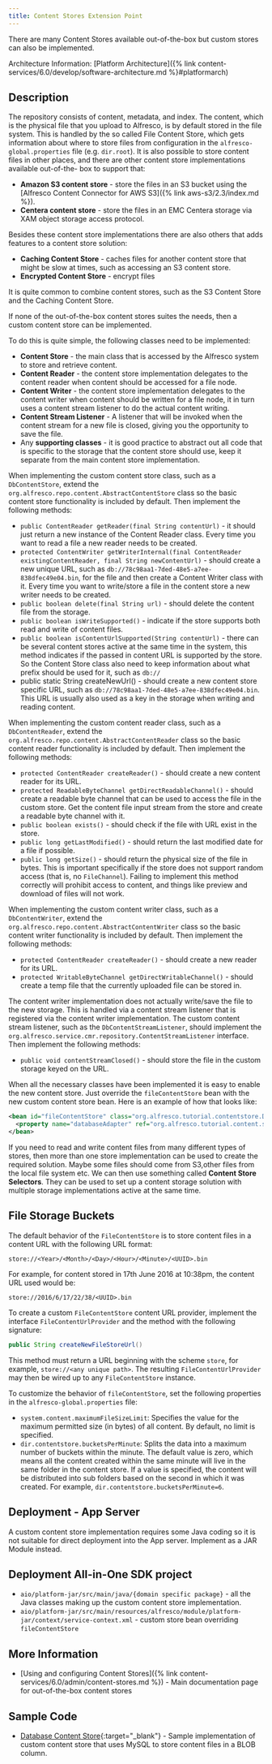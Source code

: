 ```yaml
---
title: Content Stores Extension Point
---
```


There are many Content Stores available out-of-the-box but custom stores can also be implemented.

Architecture Information: [Platform Architecture]({% link content-services/6.0/develop/software-architecture.md %}#platformarch)

## Description

The repository consists of content, metadata, and index. The content, which is the physical file that you upload to 
Alfresco, is by default stored in the file system. This is handled by the so called File Content Store, which gets 
information about where to store files from configuration in the `alfresco-global.properties` file (e.g. `dir.root`). 
It is also possible to store content files in other places, and there are other content store implementations available 
out-of-the- box to support that:

* **Amazon S3 content store** - store the files in an S3 bucket using the [Alfresco Content Connector for AWS S3]({% link aws-s3/2.3/index.md %}).
* **Centera content store** - store the files in an EMC Centera storage via XAM object storage access protocol.

Besides these content store implementations there are also others that adds features to a content store solution:

* **Caching Content Store** - caches files for another content store that might be slow at times, such as accessing an S3 content store.
* **Encrypted Content Store** - encrypt files

It is quite common to combine content stores, such as the S3 Content Store and the Caching Content Store.

If none of the out-of-the-box content stores suites the needs, then a custom content store can be implemented.

To do this is quite simple, the following classes need to be implemented:

* **Content Store** - the main class that is accessed by the Alfresco system to store and retrieve content.
* **Content Reader** - the content store implementation delegates to the content reader when content should be accessed for a file node.
* **Content Writer** - the content store implementation delegates to the content writer when content should be written for a file node, it in turn uses a content stream listener to do the actual content writing.
* **Content Stream Listener** - A listener that will be invoked when the content stream for a new file is closed, giving you the opportunity to save the file.
* Any **supporting classes** - it is good practice to abstract out all code that is specific to the storage that the content store should use, keep it separate from the main content store implementation.

When implementing the custom content store class, such as a `DbContentStore`, extend the 
`org.alfresco.repo.content.AbstractContentStore` class so the basic content store functionality is included by default. 
Then implement the following methods:

* `public ContentReader getReader(final String contentUrl)` - it should just return a new instance of the Content Reader class. Every time you want to read a file a new reader needs to be created.
* `protected ContentWriter getWriterInternal(final ContentReader existingContentReader, final String newContentUrl)` - should create a new unique URL, such as `db://78c98aa1-7ded-48e5-a7ee-838dfec49e04.bin`, for the file and then create a Content Writer class with it. Every time you want to write/store a file in the content store a new writer needs to be created.
* `public boolean delete(final String url)` - should delete the content file from the storage.
* `public boolean isWriteSupported()` - indicate if the store supports both read and write of content files.
* `public boolean isContentUrlSupported(String contentUrl)` - there can be several content stores active at the same time in the system, this method indicates if the passed in content URL is supported by the store. So the Content Store class also need to keep information about what prefix should be used for it, such as `db://`
* public static String createNewUrl() - should create a new content store specific URL, such as `db://78c98aa1-7ded-48e5-a7ee-838dfec49e04.bin`. This URL is usually also used as a key in the storage when writing and reading content.

When implementing the custom content reader class, such as a `DbContentReader`, extend the 
`org.alfresco.repo.content.AbstractContentReader` class so the basic content reader functionality is included by default. 
Then implement the following methods:

* `protected ContentReader createReader()` - should create a new content reader for its URL.
* `protected ReadableByteChannel getDirectReadableChannel()` - should create a readable byte channel that can be used to access the file in the custom store. Get the content file input stream from the store and create a readable byte channel with it.
* `public boolean exists()` - should check if the file with URL exist in the store.
* `public long getLastModified()` - should return the last modified date for a file if possible.
* `public long getSize()` - should return the physical size of the file in bytes. This is important specifically if the store does not support random access (that is, no `FileChannel`). Failing to implement this method correctly will prohibit access to content, and things like preview and download of files will not work.

When implementing the custom content writer class, such as a `DbContentWriter`, extend the 
`org.alfresco.repo.content.AbstractContentWriter` class so the basic content writer functionality is included by default. 
Then implement the following methods:

* `protected ContentReader createReader()` - should create a new reader for its URL.
* `protected WritableByteChannel getDirectWritableChannel()` - should create a temp file that the currently uploaded file can be stored in.

The content writer implementation does not actually write/save the file to the new storage. This is handled via a 
content stream listener that is registered via the content writer implementation. The custom content stream listener, 
such as the `DbContentStreamListener`, should implement the `org.alfresco.service.cmr.repository.ContentStreamListener` 
interface. Then implement the following methods:

* `public void contentStreamClosed()` - should store the file in the custom storage keyed on the URL.

When all the necessary classes have been implemented it is easy to enable the new content store. Just override the 
`fileContentStore` bean with the new custom content store bean. Here is an example of how that looks like:

```xml
<bean id="fileContentStore" class="org.alfresco.tutorial.contentstore.DbContentStore">
  <property name="databaseAdapter" ref="org.alfresco.tutorial.content.store.databaseAdapter" />
</bean>
```

If you need to read and write content files from many different types of stores, then more than one store implementation can be used to create the required solution. Maybe some files should come from S3,other files from the local file system etc. We can then use something called **Content Store Selectors**. They can be used to set up a content storage solution with multiple storage implementations active at the same time.

## File Storage Buckets

The default behavior of the `FileContentStore` is to store content files in a content URL with the following URL format:

```text
store://<Year>/<Month>/<Day>/<Hour>/<Minute>/<UUID>.bin
```

For example, for content stored in 17th June 2016 at 10:38pm, the content URL used would be:

```text
store://2016/6/17/22/38/<UUID>.bin
```

To create a custom `FileContentStore` content URL provider, implement the interface `FileContentUrlProvider` and the 
method with the following signature:

```java
public String createNewFileStoreUrl()
```

This method must return a URL beginning with the scheme `store`, for example, `store://<any unique path>`. 
The resulting `FileContentUrlProvider` may then be wired up to any `FileContentStore` instance.

To customize the behavior of `fileContentStore`, set the following properties in the `alfresco-global.properties` file:

* `system.content.maximumFileSizeLimit`: Specifies the value for the maximum permitted size (in bytes) of all content. By default, no limit is specified.
* `dir.contentstore.bucketsPerMinute`: Splits the data into a maximum number of buckets within the minute. The default value is zero, which means all the content created within the same minute will live in the same folder in the content store. If a value is specified, the content will be distributed into sub folders based on the second in which it was created. For example, `dir.contentstore.bucketsPerMinute=6`.

## Deployment - App Server

A custom content store implementation requires some Java coding so it is not suitable for direct deployment into the 
App server. Implement as a JAR Module instead.

## Deployment All-in-One SDK project

* `aio/platform-jar/src/main/java/{domain specific package}` - all the Java classes making up the custom content store implementation.
* `aio/platform-jar/src/main/resources/alfresco/module/platform-jar/context/service-context.xml` - custom store bean overriding `fileContentStore`

## More Information

* [Using and configuring Content Stores]({% link content-services/6.0/admin/content-stores.md %}) - Main documentation page for out-of-the-box content stores

## Sample Code

* [Database Content Store](https://github.com/Alfresco/alfresco-sdk-samples/tree/alfresco-51/all-in-one/custom-content-store-repo){:target="_blank"} - Sample implementation of custom content store that uses MySQL to store content files in a BLOB column.
